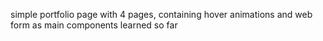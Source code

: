 simple portfolio page with 4 pages, containing hover animations and web form as main components learned so far
